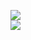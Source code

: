[![](https://img.shields.io/badge/Made%20With-Github%20Spray-lightgrey.svg?style=for-the-badge&logo=github)](https://github.com/Annihil/github-spray#16253)  
[![](https://i.imgur.com/2DrTn0Z.gif)](https://github.com/Annihil/github-spray)